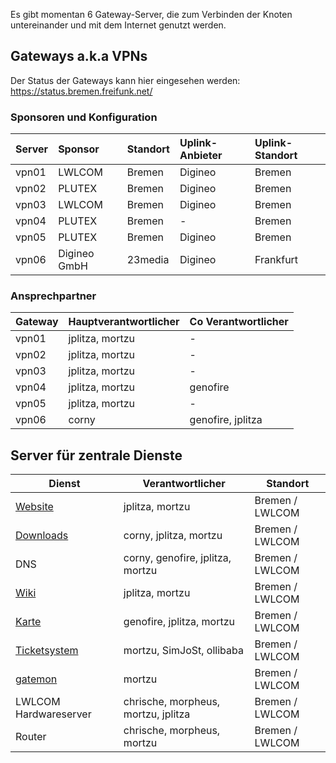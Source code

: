 Es gibt momentan 6 Gateway-Server, die zum Verbinden der Knoten untereinander und mit dem Internet genutzt werden.

## Gateways a.k.a VPNs
Der Status der Gateways kann hier eingesehen werden: https://status.bremen.freifunk.net/

### Sponsoren und Konfiguration
| Server | Sponsor      | Standort | Uplink-Anbieter    | Uplink-Standort |
|:-------|:-------------|:---------|:-------------------|:----------------|
| vpn01  | LWLCOM       | Bremen   | Digineo            | Bremen          |
| vpn02  | PLUTEX       | Bremen   | Digineo            | Bremen          |
| vpn03  | LWLCOM       | Bremen   | Digineo            | Bremen          |
| vpn04  | PLUTEX       | Bremen   | -                  | Bremen          |
| vpn05  | PLUTEX       | Bremen   | Digineo            | Bremen          |
| vpn06  | Digineo GmbH | 23media  | Digineo            | Frankfurt       |

### Ansprechpartner

| Gateway | Hauptverantwortlicher | Co Verantwortlicher |
|---------|-----------------------|---------------------|
| vpn01   | jplitza, mortzu       | -                   |
| vpn02   | jplitza, mortzu       | -                   |
| vpn03   | jplitza, mortzu       | -                   |
| vpn04   | jplitza, mortzu       | genofire            |
| vpn05   | jplitza, mortzu       | -                   |
| vpn06   | corny                 | genofire, jplitza   |


## Server für zentrale Dienste
| Dienst                                 | Verantwortlicher          | Standort              |
|----------------------------------------|---------------------------|-----------------------|
| [Website](https://ffhb.de)             | jplitza, mortzu           | Bremen / LWLCOM       |
| [Downloads](https://downloads.ffhb.de) | corny, jplitza, mortzu    | Bremen / LWLCOM       |
| DNS                                    | corny, genofire, jplitza, mortzu           | Bremen / LWLCOM       |
| [Wiki](https://wiki.ffhb.de)           | jplitza, mortzu           | Bremen / LWLCOM       |
| [Karte](https://map.ffhb.de)           | genofire, jplitza, mortzu | Bremen / LWLCOM       |
| [Ticketsystem](https://tasks.ffhb.de)  | mortzu, SimJoSt, ollibaba | Bremen / LWLCOM       |
| [gatemon](https://status.ffhb.de)      | mortzu                    | Bremen / LWLCOM       |
| LWLCOM Hardwareserver                  | chrische, morpheus, mortzu, jplitza | Bremen / LWLCOM       |
| Router                                 | chrische, morpheus, mortzu | Bremen / LWLCOM       |
